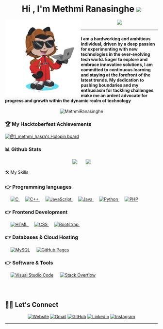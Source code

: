 <h1 align="center">Hi , I'm Methmi Ranasinghe <img src="https://media.giphy.com/media/hvRJCLFzcasrR4ia7z/giphy.gif" width="35"></h1>

<img align="left" width="250" height="250" src="ezgif.com-animated-gif-maker.gif"/>
<p align="center">
  <a href="https://github.com/DenverCoder1/readme-typing-svg"><img src="https://readme-typing-svg.herokuapp.com/?color=%2344F722&lines=Software+Engineering+Graduate;+Mobile%20and%20Web%20App%20Developer;Always%20try%20to%20learn%20new%20things&center=true&width=500&height=50"></a>
</p> <hr/>

<h4 align="left">I am a hardworking and ambitious individual, driven by a deep passion for experimenting with new technologies in the ever-evolving tech world. Eager to explore and embrace innovative solutions, I am committed to continuous learning and staying at the forefront of the latest trends. My dedication to pushing boundaries and my enthusiasm for tackling challenges make me an ardent advocate for progress and growth within the dynamic realm of technology</h4>
<be>


<p align="center"> <img src="https://komarev.com/ghpvc/?username=methmiranasinghe&label=Profile%20views&color=0e75b6&style=flat" alt="MethmiRanasinghe" /> </p>

### 🏆 My Hacktoberfest Achievements

[![@1_methmi_hasra's Holopin board](https://holopin.me/1_methmi_hasra)](https://holopin.io/@1_methmi_hasra)


###  📊 Github Stats

<p align="center">
  
  <img src="https://github-readme-stats.vercel.app/api?username=methmiranasinghe&hide=stars&show_icons=true&theme=dracula&line_height=32">
  &nbsp;&nbsp; &nbsp;&nbsp;
  <img src="https://github-readme-stats.vercel.app/api/top-langs/?username=methmiranasinghe&count_private=true&theme=dracula">

</p>


🛠️ My Skills

### 👉 Programming languages


<p align="left"> 
  &emsp; 
  <a href="https://www.cprogramming.com/" target="_blank"> 
    <img alt="C" src="https://img.shields.io/badge/C%20-%232370ED.svg?logo=c&logoColor=white">
  </a> 
  &emsp;
  <a href="https://www.w3schools.com/cpp/" target="_blank"> 
    <img alt="C++" src="https://img.shields.io/badge/C++%20-%2300599C.svg?logo=c%2B%2B&logoColor=white">
  </a> 
  &emsp;
  <a href="https://developer.mozilla.org/en-US/docs/Web/JavaScript" target="_blank"> 
     <img alt="JavaScript" src="https://img.shields.io/badge/JavaScript%20-%23F7DF1E.svg?logo=javascript&logoColor=black">
   </a>
  &emsp;
  <a href="https://www.java.com" target="_blank"> 
    <img alt="Java" src="https://img.shields.io/badge/Java-%23007396.svg?logo=java&logoColor=white">
  </a>
  &emsp;
   <a href="https://www.python.org" target="_blank">
    <img alt="Python" src="https://img.shields.io/badge/Python%20-%2314354C.svg?logo=python&logoColor=white">
  </a>
  &emsp;
  <a href="https://www.php.net/">
    <img alt="PHP" src="https://img.shields.io/badge/PHP-%23777BB4.svg?logo=php&logoColor=white"/>
  </a>
</p>

### 👉 Frontend Development

<p align="left"> 
  &emsp; 
  <a href="https://www.w3.org/html/" target="_blank"> 
   <img alt="HTML" src="https://img.shields.io/badge/HTML5%20-%23E34F26.svg?logo=html5&logoColor=white">
  </a>   
  &emsp;
  <a href="https://www.w3schools.com/css/" target="_blank">
    <img alt="CSS" src="https://img.shields.io/badge/CSS%20-%231572B6.svg?logo=css3&logoColor=white">
  </a> 
   &emsp;
  <a href="https://getbootstrap.com" target="_blank"> 
    <img alt="Bootstrap" src="https://img.shields.io/badge/Bootstrap-%23563D7C.svg?style=flat&logo=bootstrap&logoColor=white"/>
  </a>
   &emsp;


</p>

### 👉 Databases & Cloud Hosting

<p align="left">
  &emsp;
    <a href="https://www.mysql.com/"><img alt="MySQL" src="https://img.shields.io/badge/MySQL-%2300f.svg?style=flat&llogo=mysql&logoColor=white"></a>
  &emsp;
    <a href="https://www.github.com"><img alt="GitHub Pages" src="https://img.shields.io/badge/GitHub%20Pages-%23327FC7.svg?style=flat&llogo=github&logoColor=white"></a>
 </p>

### 👉 Software & Tools

<p>
  
  &emsp;
    <a href="#"><img alt="Visual Studio Code" src="https://img.shields.io/badge/Visual%20Studio%20Code-0078d7.svg?logo=visual-studio-code&logoColor=white"></a>
  &emsp;
    <a href="#"><img alt="Stack Overflow" src="https://img.shields.io/badge/-Stack%20Overflow-FE7A16?logo=stack-overflow&logoColor=white"></a>
  &emsp;
</p>

<br/>


<br/>

## 🙋‍♀️ Let's Connect

<p align="center">
  <a href="https://sites.google.com/view/methmiranasinghe/home/"><img src="https://img.icons8.com/bubbles/50/000000/web.png" alt="Website"/></a>
	<a href="mailto:methmiranaosnghe@gmail.com"><img src="https://img.icons8.com/bubbles/50/000000/gmail.png" alt="Gmail"/></a>
	<a href="https://github.com/methmiranasinghe"><img src="https://img.icons8.com/bubbles/50/000000/github.png" alt="GitHub"/></a>
	<a href="https://linkedin.com/in/methmiranasinghe"><img src="https://img.icons8.com/bubbles/50/000000/linkedin.png" alt="LinkedIn"/></a>
	<a href="https://instagram.com/methmiranasinghe99"><img src="https://img.icons8.com/bubbles/50/000000/instagram.png" alt="Instagram"/></a>
	
</p>

<hr/>
